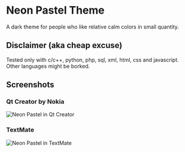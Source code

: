 # Neon Pastel Theme

A dark theme for people who like relative calm colors in small quantity.

## Disclaimer (aka cheap excuse)
Tested only with c/c++, python, php, sql, xml, html, css and javascript. Other languages might be borked.

## Screenshots

### Qt Creator by Nokia
![Neon Pastel in Qt Creator](https://github.com/aas/neon-pastel/raw/master/images/screenshots/qt-creator.png)

### TextMate
![Neon Pastel in TextMate](https://github.com/aas/neon-pastel/raw/master/images/screenshots/textmate.png)